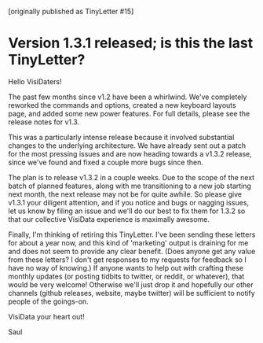 [originally published as TinyLetter #15]

# Version 1.3.1 released; is this the last TinyLetter?

Hello VisiDaters!

The past few months since v1.2 have been a whirlwind. We've completely reworked the commands and options, created a new keyboard layouts page, and added some new power features. For full details, please see the release notes for v1.3.

This was a particularly intense release because it involved substantial changes to the underlying architecture. We have already sent out a patch for the most pressing issues and are now heading towards a v1.3.2 release, since we've found and fixed a couple more bugs since then.

The plan is to release v1.3.2 in a couple weeks.  Due to the scope of the next batch of planned features, along with me transitioning to a new job starting next month, the next release may not be for quite awhile.  So please give v1.3.1 your diligent attention, and if you notice and bugs or nagging issues, let us know by filing an issue and we'll do our best to fix them for 1.3.2 so that our collective VisiData experience is maximally awesome.

Finally, I'm thinking of retiring this TinyLetter.  I've been sending these letters for about a year now, and this kind of 'marketing' output is draining for me and does not seem to provide any clear benefit.  (Does anyone get any value from these letters?  I don't get responses to my requests for feedback so I have no way of knowing.)  If anyone wants to help out with crafting these monthly updates (or posting tidbits to twitter, or reddit, or whatever), that would be very welcome!  Otherwise we'll just drop it and hopefully our other channels (github releases, website, maybe twitter) will be sufficient to notify people of the goings-on.

VisiData your heart out!

Saul
